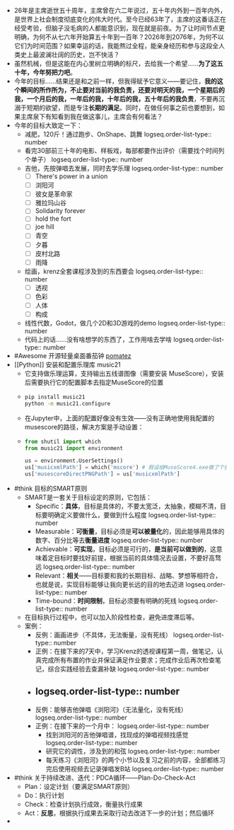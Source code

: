 - 26年是主席逝世五十周年，主席曾在六二年说过，五十年内外到一百年内外，是世界上社会制度彻底变化的伟大时代。至今已经63年了，主席的这番话正在经受考验，但脑子没毛病的人都能意识到，现在就是前夜。为了让时间节点更明确，为何不从七六年开始算五十年到一百年？2026年到2076年，为何不以它们为时间范围？如果幸运的话，我能熬过全程，能亲身经历和参与这段全人类史上最波澜壮阔的历史，岂不快活？
- 虽然机械，但是这能在内心里树立明确的标尺，去给我一个希望……**为了这五十年，今年努把力吧**。
- 今年的目标……结果还是和之前一样，但我得赋予它意义——要记住，**我的这个瞬间的所作所为，不止要对当前的我负责，还要对明天的我，一个星期后的我，一个月后的我，一年后的我，十年后的我，五十年后的我负责**，不要再沉溺于短期的欲望，而是专注**长期的满足**。同时，在做任何事之前也要想到，如果主席泉下有知看到我在做这事儿，主席会有何看法？
- 今年的目标大致定一下：
	- 减肥，120斤！通过跑步、OnShape、跳舞
	  logseq.order-list-type:: number
	- 看完30部前三十年的电影、样板戏，每部都要作出评价（需要找个时间列个单子）
	  logseq.order-list-type:: number
	- 吉他，先按弹唱去发展，同时去学乐理
	  logseq.order-list-type:: number
		- [ ] There's power in a union
		- [ ] 浏阳河
		- [ ] 彼女是革命家
		- [ ] 雅拉玛山谷
		- [ ] Solidarity forever
		- [ ] hold the fort
		- [ ] joe hill
		- [ ] 青空
		- [ ] 夕暮
		- [ ] 皮村北路
		- [ ] 雨降
	- 绘画，krenz全套课程涉及到的东西要会
	  logseq.order-list-type:: number
		- [ ] 透视
		- [ ] 色彩
		- [ ] 人体
		- [ ] 构成
	- 线性代数，Godot，做几个2D和3D游戏的demo
	  logseq.order-list-type:: number
	- 代码上的话……没有啥想学的东西了，工作用啥去学啥
	  logseq.order-list-type:: number
- #Awesome 开源轻量桌面番茄钟 [pomatez](https://github.com/zidoro/pomatez)
- [[Python]] 安装和配置乐理库 music21
	- 它支持做乐理运算，支持输出五线谱图像（需要安装 MuseScore），安装后需要执行它的配置脚本去指定MuseScore的位置
	- ```sh
	  pip install music21
	  python -m music21.configure
	  ```
	- 在Jupyter中，上面的配置好像没有生效——没有正确地使用我配置的musescore的路径，解决方案是手动设置：
	- ```python
	  from shutil import which
	  from music21 import environment
	  
	  us = environment.UserSettings()
	  us['musicxmlPath'] = which('mscore') # 假设给MuseScore4.exe做了个别名到mscore以保证跨平台
	  us['musescoreDirectPNGPath'] = us['musicxmlPath']
	  ```
- #think 目标的SMART原则
	- SMART是一套关于目标设定的原则，它包括：
		- Specific：**具体**，目标是具体的，不要太宽泛，太抽象，模糊不清，目标要明确定义要做什么，要做到什么程度
		  logseq.order-list-type:: number
		- Measurable：**可衡量**，目标必须是**可以被量化**的，因此能够用具体的数字、百分比等去**衡量进度**
		  logseq.order-list-type:: number
		- Achievable：**可实现**，目标必须是可行的，**是当前可以做到的**，这意味着定目标时要找好前提，根据当前的具体情况去设置，不要好高骛远
		  logseq.order-list-type:: number
		- Relevant：**相关**——目标要和我的长期目标、战略、梦想等相符合，也就是说，实现目标能够让我向更长远的目的地去迈进
		  logseq.order-list-type:: number
		- Time-bound：**时间限制**，目标必须要有明确的死线
		  logseq.order-list-type:: number
	- 在目标执行过程中，也可以加入阶段性检查，避免进度滞后等。
	- 案例：
		- 反例：画画进步（不具体，无法衡量，没有死线）
		  logseq.order-list-type:: number
		- 正例：在接下来的7天中，学习Krenz的透视课程第一周，做笔记，认真完成所有布置的作业并保证满足作业要求；完成作业后再次检查笔记，综合实践经验去查漏补缺
		  logseq.order-list-type:: number
		- logseq.order-list-type:: number
		  ---
		- 反例：能够吉他弹唱《浏阳河》（无法量化，没有死线）
		  logseq.order-list-type:: number
		- 正例：在接下来的一个月中：
		  logseq.order-list-type:: number
			- 找到浏阳河的吉他弹唱谱，找现成的弹唱视频找感觉
			  logseq.order-list-type:: number
			- 研究它的调性，涉及到的和弦
			  logseq.order-list-type:: number
			- 每天练习《浏阳河》的两个小节以及复习之前的内容，全部都练习完后使用视频去记录弹唱发B站
			  logseq.order-list-type:: number
- #think 关于持续改进、迭代：PDCA循环——Plan-Do-Check-Act
	- Plan：设定计划（要满足SMART原则）
	- Do：执行计划
	- Check：检查计划执行成效，衡量执行成果
	- Act：**反思**，根据执行成果去采取行动去改进下一步的计划；然后循环
-